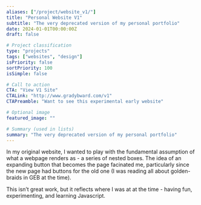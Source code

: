 ```yaml
---
aliases: ["/project/website_v1/"]
title: "Personal Website V1"
subtitle: "The very deprecated version of my personal portfolio"
date: 2024-01-01T00:00:00Z
draft: false

# Project classification
type: "projects"
tags: ["websites", "design"]
isPriority: false
sortPriority: 100
isSimple: false

# Call to action
CTA: "View V1 Site"
CTALink: "http://www.gradybward.com/v1"
CTAPreamble: "Want to see this experimental early website"

# Optional image
featured_image: ""

# Summary (used in lists)
summary: "The very deprecated version of my personal portfolio"
---
```


In my original website, I wanted to play with the fundamental assumption of what a webpage renders as - a series of nested boxes.  The idea of an expanding button that becomes the page facinated me, particularly since the new page had buttons for the old one (I was reading all about golden-braids in GEB at the time).

This isn’t great work, but it reflects where I was at at the time - having fun, experimenting, and learning Javascript.
